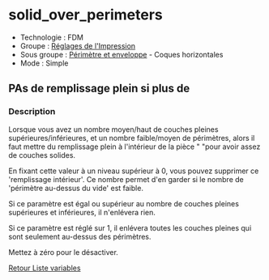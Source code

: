 # solid_over_perimeters

* Technologie : FDM
* Groupe : [Réglages de l'Impression](../print_settings/print_settings.md)
* Sous groupe : [Périmètre et enveloppe](../print_settings/print_settings.md#périmètre-et-enveloppe)  - Coques horizontales
* Mode : Simple

## PAs de remplissage plein si plus de

### Description

Lorsque vous avez un nombre moyen/haut de couches pleines supérieures/inférieures, et un nombre faible/moyen de périmètres, alors il faut mettre du remplissage plein à l'intérieur de la pièce "
"pour avoir assez de couches solides.


En fixant cette valeur à un niveau supérieur à 0, vous pouvez supprimer ce 'remplissage intérieur'. 
Ce nombre permet d'en garder si le nombre de 'périmètre au-dessus du vide' est faible.


Si ce paramètre est égal ou supérieur au nombre de couches pleines supérieures et inférieures, il n'enlévera rien.

Si ce paramètre est réglé sur 1, il enlévera toutes les couches pleines qui sont seulement au-dessus des périmètres.

Mettez à zéro pour le désactiver.


[Retour Liste variables](variable_list.md)